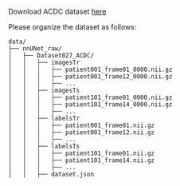 Download ACDC dataset [here](https://humanheart-project.creatis.insa-lyon.fr/database/#collection/637218c173e9f0047faa00fb)

Please organize the dataset as follows:

```
data/  
├── nnUNet_raw/
│   ├── Dataset027_ACDC/
│   │   ├── imagesTr
│   │   │   ├── patient001_frame01_0000.nii.gz
│   │   │   ├── patient001_frame12_0000.nii.gz
│   │   │   ├── ...
│   │   ├── imagesTs
│   │   │   ├── patient101_frame01_0000.nii.gz
│   │   │   ├── patient101_frame14_0000.nii.gz
│   │   │   ├── ...
│   │   ├── labelsTr
│   │   │   ├── patient001_frame01.nii.gz
│   │   │   ├── patient001_frame12.nii.gz
│   │   │   ├── ...
│   │   ├── labelsTs
│   │   │   ├── patient101_frame01.nii.gz
│   │   │   ├── patient101_frame14.nii.gz
│   │   │   ├── ...
│   │   ├── dataset.json

```